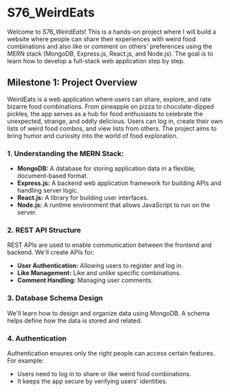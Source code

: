 # S76_WeirdEats

Welcome to *S76_WeirdEats*! This is a hands-on project where I will build a website where people can share their experiences with weird food combinations and also like or comment on others' preferences using the MERN stack (MongoDB, Express.js, React.js, and Node.js). The goal is to learn how to develop a full-stack web application step by step.

## Milestone 1: Project Overview

WeirdEats is a web application where users can share, explore, and rate bizarre food combinations. From pineapple on pizza to chocolate-dipped pickles, the app serves as a hub for food enthusiasts to celebrate the unexpected, strange, and oddly delicious. Users can log in, create their own lists of weird food combos, and view lists from others. The project aims to bring humor and curiosity into the world of food exploration.

### 1. Understanding the MERN Stack:
- **MongoDB:** A database for storing application data in a flexible, document-based format.
- **Express.js:** A backend web application framework for building APIs and handling server logic.
- **React.js:** A library for building user interfaces.
- **Node.js:** A runtime environment that allows JavaScript to run on the server.

### 2. REST API Structure
REST APIs are used to enable communication between the frontend and backend. We'll create APIs for:
- **User Authentication:** Allowing users to register and log in.
- **Like Management:** Like and unlike specific combinations.
- **Comment Handling:** Managing user comments.

### 3. Database Schema Design 
We'll learn how to design and organize data using MongoDB. A schema helps define how the data is stored and related.

### 4. Authentication 
Authentication ensures only the right people can access certain features. For example:
- Users need to log in to share or like weird food combinations.
- It keeps the app secure by verifying users' identities.
